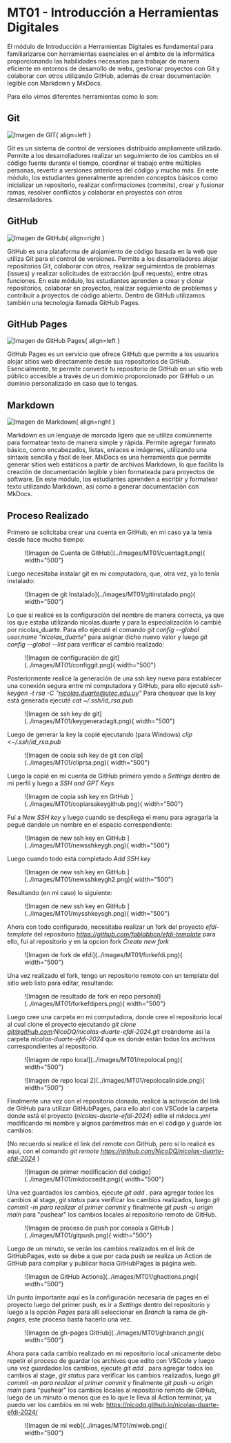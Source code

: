 # MT01 - Introducción a Herramientas Digitales


El módulo de Introducción a Herramientas Digitales es fundamental para familiarizarse con herramientas esenciales en el ámbito de la informática proporcionando las habilidades necesarias para trabajar de manera eficiente en entornos de desarrollo de webs, gestionar proyectos con Git y colaborar con otros  utilizando GitHub, además de crear documentación legible con Markdown y MkDocs. 

Para ello vimos diferentes herramientas como lo son: 


## Git

![Imagen de GIT](../images/MT01/git.png#mt01){ align=left }

Git es un sistema de control de versiones distribuido ampliamente utilizado. Permite a los desarrolladores realizar un seguimiento de los cambios en el código fuente durante el tiempo, coordinar el trabajo entre múltiples personas, revertir a versiones anteriores del código y mucho más. En este módulo, los estudiantes generalmente aprenden conceptos básicos como inicializar un repositorio, realizar confirmaciones (commits), crear y fusionar ramas, resolver conflictos y colaborar en proyectos con otros desarrolladores.


## GitHub

![Imagen de GitHub](../images/MT01/github.png#mt01){ align=right }

GitHub es una plataforma de alojamiento de código basada en la web que utiliza Git para el control de versiones. Permite a los desarrolladores alojar repositorios Git, colaborar con otros, realizar seguimientos de problemas (issues) y realizar solicitudes de extracción (pull requests), entre otras funciones. En este módulo, los estudiantes aprenden a crear y clonar repositorios, colaborar en proyectos, realizar seguimiento de problemas y contribuir a proyectos de código abierto. Dentro de GitHub utilizamos también una tecnología llamada GitHub Pages.

## GitHub Pages

![Imagen de GitHub Pages](../images/MT01/githubp.png#mt01){ align=left }

GitHub Pages es un servicio que ofrece GitHub que permite a los usuarios alojar sitios web directamente desde sus repositorios de GitHub. Esencialmente, te permite convertir tu repositorio de GitHub en un sitio web público accesible a través de un dominio proporcionado por GitHub o un dominio personalizado en caso que lo tengas.

## Markdown 

![Imagen de Markdown](../images/MT01/markdown.png#mt01){ align=right }

Markdown es un lenguaje de marcado ligero que se utiliza comúnmente para formatear texto de manera simple y rápida. Permite agregar formato básico, como encabezados, listas, enlaces e imágenes, utilizando una sintaxis sencilla y fácil de leer. MkDocs es una herramienta que permite generar sitios web estáticos a partir de archivos Markdown, lo que facilita la creación de documentación legible y bien formateada para proyectos de software. En este módulo, los estudiantes aprenden a escribir y formatear texto utilizando Markdown, así como a generar documentación con MkDocs.

## Proceso Realizado

Primero se solicitaba crear una cuenta en GitHub, en mi caso ya la tenía desde hace mucho tiempo:

<figure markdown="span">
  ![Imagen de Cuenta de GitHub](../images/MT01/cuentagit.png){ width="500"}
</figure>

Luego necesitaba instalar git en mi computadora, que, otra vez, ya lo tenía instalado:

<figure markdown="span">
  ![Imagen de git Instalado](../images/MT01/gitinstalado.png){ width="500"}
</figure>

Lo que sí realicé es la configuración del nombre de manera correcta, ya que los que estaba utilizando nicolas.duarte y para la especialización lo cambié por nicolas_duarte.
Para ello ejecuté el comando *git config --global user.name "nicolas_duarte"* para asignar dicho nuevo valor y luego *git config --global --list* para verificar el cambio realizado:

<figure markdown="span">
  ![Imagen de configuración de git](../images/MT01/configgit.png){ width="500"}
</figure>

Posteriormente realicé la generación de una ssh key nueva para establecer una conexión segura entre mi computadora y GitHub, para ello ejecuté *ssh-keygen -t rsa -C "nicolas.duarte@utec.edu.uy"*
Para chequear que la key está generada ejecuté *cat ~/.ssh/id_rsa.pub*

<figure markdown="span">
  ![Imagen de ssh key de git](../images/MT01/keygeneradagit.png){ width="500"}
</figure>

Luego de generar la key la copié ejecutando (para Windows) *clip <~/.ssh/id_rsa.pub*

<figure markdown="span">
  ![Imagen de copia ssh key de git con clip](../images/MT01/cliprsa.png){ width="500"}
</figure>

Luego la copié en mi cuenta de GitHub primero yendo a *Settings* dentro de mi perfil y luego a *SSH and GPT Keys*

<figure markdown="span">
  ![Imagen de copia ssh key en GitHub ](../images/MT01/copiarsakeygithub.png){ width="500"}
</figure>

Fuí a *New SSH key* y luego cuando se despliega el menu para agragarla la pegué dandole un nombre en el espacio correspondiente:

<figure markdown="span">
  ![Imagen de new ssh key en GitHub ](../images/MT01/newsshkeygh.png){ width="500"}
</figure>

Luego cuando todo está completado *Add SSH key*

<figure markdown="span">
  ![Imagen de new ssh key en GitHub ](../images/MT01/newsshkeygh2.png){ width="500"}
</figure>

Resultando (en mi caso) lo siguiente:

<figure markdown="span">
  ![Imagen de new ssh key en GitHub ](../images/MT01/mysshkeysgh.png){ width="500"}
</figure>

Ahora con todo configurado, necesitaba realizar un fork del proyecto *efdi-template* del repositorio *https://github.com/fablabbcn/efdi-template* para ello, fui al repositorio y en la opcion fork *Create new fork*

<figure markdown="span">
  ![Imagen de fork de efdi](../images/MT01/forkefdi.png){ width="500"}
</figure>

Una vez realizado el fork, tengo un repositorio remoto con un template del sitio web listo para editar, resultando:

<figure markdown="span">
  ![Imagen de resultado de fork en repo personal](../images/MT01/forkefdipers.png){ width="500"}
</figure>

Luego cree una carpeta en mi computadora, donde cree el repositorio local al cual clone el proyecto ejecutando *git clone git@github.com:NicoDQ/nicolas-duarte-efdi-2024.git*
creándome así la carpeta *nicolas-duarte-efdi-2024* que es donde están todos los archivos correspondientes al repositorio.

<figure markdown="span">
  ![Imagen de repo local](../images/MT01/repolocal.png){ width="500"}
</figure>

<figure markdown="span">
  ![Imagen de repo local 2](../images/MT01/repolocalinside.png){ width="500"}
</figure>

Finalmente una vez con el repositorio clonado, realicé la activación del link de GitHub para utilizar GitHubPages, para ello abri con VSCode la carpeta donde está el proyecto (*nicolas-duarte-efdi-2024*) edite el *mkdocs.yml* modificando mi nombre y algnos parámetros más en el código y guarde los cambios:

(No recuerdo si realicé el link del remote con GitHub, pero si lo realicé es aquí, con el comando *git remote https://github.com/NicoDQ/nicolas-duarte-efdi-2024* )

<figure markdown="span">
  ![Imagen de primer modificación del código](../images/MT01/mkdocsedit.png){ width="500"}
</figure>

Una vez guardados los cambios, ejecute *git add .* para agregar todos los cambios al stage, *git status* para verificar los cambios realizados, luego *git commit -m para realizar el primer commit* y finalmente *git push -u origin main* para "pushear" los cambios locales al repositorio remoto de GitHub.

<figure markdown="span">
  ![Imagen de proceso de push por consola a GitHub ](../images/MT01/gitpush.png){ width="500"}
</figure>

Luego de un minuto, se verán los cambios realizados en el link de GitHubPages, esto se debe a que por cada push se realiza un Action de GitHub para compilar y publicar hacia GitHubPages la página web.

<figure markdown="span">
  ![Imagen de GitHub Actions](../images/MT01/ghactions.png){ width="500"}
</figure>

Un punto importante aquí es la configuración necesaria de pages en el proyecto luego del primer push, es ir a *Settings* dentro del repositorio y luego a la opción *Pages* para allí seleccionar en *Branch* la rama de *gh-pages*, este proceso basta hacerlo una vez.

<figure markdown="span">
  ![Imagen de gh-pages GitHub](../images/MT01/ghbranch.png){ width="500"}
</figure>

Ahora para cada cambio realizado en mi repositorio local unicamente debo repetir el proceso de guardar los archivos que edito con VSCode y luego una vez guardados los cambios, ejecute *git add .* para agregar todos los cambios al stage, *git status* para verificar los cambios realizados, luego *git commit -m para realizar el primer commit* y finalmente *git push -u origin main* para "pushear" los cambios locales al repositorio remoto de GitHub, luego de un minuto o menos que es lo que le lleva al Action terminar, ya puedo ver los cambios en mi web: https://nicodq.github.io/nicolas-duarte-efdi-2024/

<figure markdown="span">
  ![Imagen de mi web](../images/MT01/miweb.png){ width="500"}
</figure>

